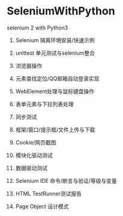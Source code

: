 # SeleniumWithPython
selenium 2 with Python3

1. Selenium 隔离环境安装/快速示例

2. unittest 单元测试与selenium整合

3. 浏览器操作

4. 元素查找定位/QQ邮箱自动登录实现

5. WebElement处理与鼠标键盘操作

6. 表单元素与下拉列表处理

7. 同步测试

8. 框架/窗口/提示框/文件上传与下载

9. Cookie/网页截图

10. 模块化驱动测试

11. 数据驱动测试

12. Selenium IDE 命令/断言与验证/等级与变量

13. HTML TestRunner测试报告

14. Page Object 设计模式
